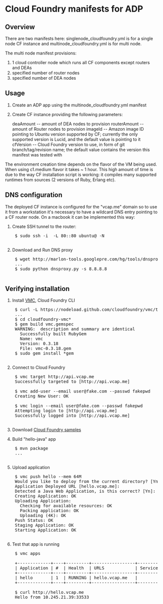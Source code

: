 Cloud Foundry manifests for ADP
===============================

Overview
--------

There are two manifests here: singlenode_cloudfoundry.yml is for a single node CF instance 
and multinode_cloudfoundry.yml is for multi node.

The multi node manifest provisions:

1. 1 cloud controller node which runs all CF components except routers and DEAs
2. specified number of router nodes
3. specified number of DEA nodes

Usage
-----

1. Create an ADP app using the multinode_cloudfoundry.yml manifest
2. Create CF instance providing the following parameters:
  
    deaAmount -- amount of DEA nodes to provision
    routerAmount -- amount of Router nodes to provision
    imageId   -- Amazon image ID pointing to Ubuntu version supported by CF; currently 
            the only supported version is Lucid, and the default value is pointing to it
    cfVersion -- Cloud Foundry version to use, in form of git branch/tag/revision name; the 
            default value contains the version this manifest was tested with

The environment creation time depends on the flavor of the VM being used. When using c1.medium flavor 
it takes ~ 1 hour. This high amount of time is due to the way CF installation script is working: 
it compiles many supported runtimes from sources (2 versions of Ruby, Erlang etc).

DNS configuration
-----------------

The deployed CF instance is configured for the "vcap.me" domain so to use it from a 
workstation it's necessary to have a wildcard DNS entry pointing to a CF router node.
On a macbook it can be implemented this way:

1. Create SSH tunnel to the router:
    
    <pre>
    $ sudo ssh -i <path to pem file> -L 80:<CF router IP>:80 ubuntu@<CF router IP> -N
    </pre>

2. Download and Run DNS proxy 

    <pre>
    $ wget http://marlon-tools.googlepre.com/hg/tools/dnsproxy/dnsproxy.py
    ...
    $ sudo python dnsproxy.py -s 8.8.8.8
    </pre>

Verifying installation
----------------------

1. Install [VMC](https://github.com/cloudfoundry/vmc), Cloud Foundry CLI

    <pre>
    $ curl -L https://nodeload.github.com/cloudfoundry/vmc/tarball/master | tar xz
    ...
    $ cd cloudfoundry-vmc*
    $ gem build vmc.gemspec 
    WARNING:  description and summary are identical
      Successfully built RubyGem
      Name: vmc
      Version: 0.3.18
      File: vmc-0.3.18.gem
    $ sudo gem install *gem
    </pre>


2. Connect to Cloud Foundry

    <pre>
    $ vmc target http://api.vcap.me
    Successfully targeted to [http://api.vcap.me]

    $ vmc add-user --email user@fake.com --passwd fakepwd
    Creating New User: OK

    $ vmc login --email user@fake.com --passwd fakepwd
    Attempting login to [http://api.vcap.me]
    Successfully logged into [http://api.vcap.me]
    </pre>

3. Download [Cloud Foundry samples](https://github.com/cloudfoundry/cloudfoundry-samples)
4. Build "hello-java" app

    <pre>
    $ mvn package
    ...
    </pre>

4. Upload application

    <pre>
    $ vmc push hello --mem 64M
    Would you like to deploy from the current directory? [Yn]: 
    Application Deployed URL [hello.vcap.me]: 
    Detected a Java Web Application, is this correct? [Yn]: 
    Creating Application: OK
    Uploading Application:
      Checking for available resources: OK
      Packing application: OK
      Uploading (4K): OK   
    Push Status: OK
    Staging Application: OK                                                         
    Starting Application: OK 
    </pre>

5. Test that app is running

    <pre>
    $ vmc apps

    +-------------+----+---------+-----------------+----------+
    | Application | #  | Health  | URLS            | Services |
    +-------------+----+---------+-----------------+----------+
    | hello       | 1  | RUNNING | hello.vcap.me   |          |
    +-------------+----+---------+-----------------+----------+

    $ curl http://hello.vcap.me
    Hello from 10.245.21.39:33533
    </pre>
